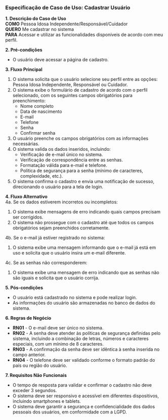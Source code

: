 ### Especificação de Caso de Uso: Cadastrar Usuário

**1. Descrição do Caso de Uso**  
**COMO** Pessoa Idosa Independente/Responsável/Cuidador  
**QUERO** Me cadastrar no sistema  
**PARA** Acessar e utilizar as funcionalidades disponíveis de acordo com meu perfil.  

**2. Pré-condições**  
- O usuário deve acessar a página de cadastro.  

**3. Fluxo Principal**  
1. O sistema solicita que o usuário selecione seu perfil entre as opções: Pessoa Idosa Independente, Responsável ou Cuidador.
2. O sistema exibe o formulário de cadastro de acordo com o perfil selecionado, com os seguintes campos obrigatórios para preenchimento:
   - Nome completo
   - Data de nascimento
   - E-mail
   - Telefone
   - Senha
   - Confirmar senha
3. O usuário preenche os campos obrigatórios com as informações necessárias.  
4. O sistema valida os dados inseridos, incluindo:
   - Verificação de e-mail único no sistema.
   - Verificação de correspondência entre as senhas.
   - Formatação válida para e-mail e telefone.
   - Política de segurança para a senha (mínimo de caracteres, complexidade, etc.).
5. O sistema confirma o cadastro e envia uma notificação de sucesso, direcionando o usuário para a tela de login.

**4. Fluxo Alternativo**  
4a. Se os dados estiverem incorretos ou incompletos:
   1. O sistema exibe mensagens de erro indicando quais campos precisam ser corrigidos.
   2. O sistema não prossegue com o cadastro até que todos os campos obrigatórios sejam preenchidos corretamente.

4b. Se o e-mail já estiver registrado no sistema:
   1. O sistema exibe uma mensagem informando que o e-mail já está em uso e solicita que o usuário insira um e-mail diferente.

4c. Se as senhas não corresponderem:
   1. O sistema exibe uma mensagem de erro indicando que as senhas não são iguais e solicita que o usuário corrija.

**5. Pós-condições**  
- O usuário está cadastrado no sistema e pode realizar login.  
- As informações do usuário são armazenadas no banco de dados do sistema.

**6. Regras de Negócio**  
- **RN01** - O e-mail deve ser único no sistema.  
- **RN02** -  A senha deve atender às políticas de segurança definidas pelo sistema, incluindo a combinação de letras, números e caracteres especiais, com um mínimo de 8 caracteres.
- **RN03** - A confirmação da senha deve ser idêntica à senha inserida no campo anterior.
- **RN04** - O telefone deve ser validado conforme o formato padrão do país ou região do usuário.

**7. Requisitos Não Funcionais**  
- O tempo de resposta para validar e confirmar o cadastro não deve exceder 3 segundos.
- O sistema deve ser responsivo e acessível em diferentes dispositivos, incluindo smartphones e tablets.  
- O sistema deve garantir a segurança e confidencialidade dos dados pessoais dos usuários, em conformidade com a LGPD.